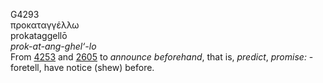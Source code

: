 <body>
  <p>G4293<br>  προκαταγγέλλω  <br> prokataggellō  <br><i>prok-at-ang-ghel‘-lo </i><br>From <a href="g4253.htm">4253</a> and <a href="g2605.htm">2605</a>  to <i>announce</i> <i>beforehand</i>, that is, <i>predict</i>, <i>promise:</i> - foretell, have notice (shew) before.<br></p>
 </body>